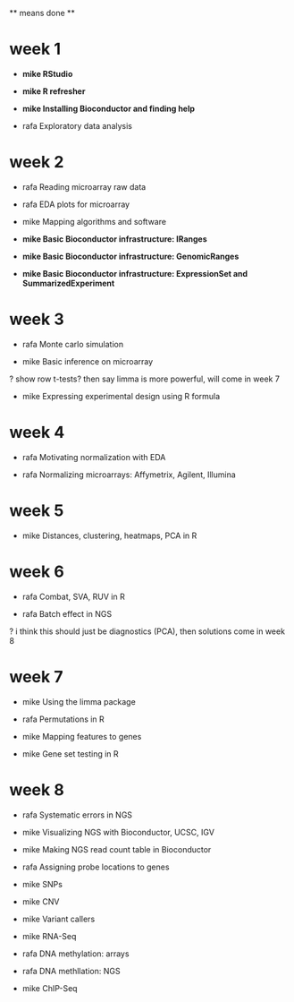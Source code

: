 ** means done **

# week 1

- **mike RStudio**

- **mike R refresher**

- **mike Installing Bioconductor and finding help**

- rafa Exploratory data analysis

# week 2

- rafa Reading microarray raw data

- rafa EDA plots for microarray

- mike Mapping algorithms and software

- **mike Basic Bioconductor infrastructure: IRanges**

- **mike Basic Bioconductor infrastructure: GenomicRanges**

- **mike Basic Bioconductor infrastructure: ExpressionSet and SummarizedExperiment**

# week 3

- rafa Monte carlo simulation

- mike Basic inference on microarray 

? show row t-tests? then say limma is more powerful, will come in week 7

- mike Expressing experimental design using R formula

# week 4

- rafa Motivating normalization with EDA

- rafa Normalizing microarrays: Affymetrix, Agilent, Illumina

# week 5

- mike Distances, clustering, heatmaps, PCA in R

# week 6

- rafa Combat, SVA, RUV in R

- rafa Batch effect in NGS
 
? i think this should just be diagnostics (PCA), then solutions come in week 8

# week 7

- mike Using the limma package

- rafa Permutations in R

- mike Mapping features to genes

- mike Gene set testing in R

# week 8

- rafa Systematic errors in NGS

- mike Visualizing NGS with Bioconductor, UCSC, IGV

- mike Making NGS read count table in Bioconductor

- rafa Assigning probe locations to genes

- mike SNPs

- mike CNV

- mike Variant callers

- mike RNA-Seq

- rafa DNA methylation: arrays

- rafa DNA methllation: NGS

- mike ChIP-Seq


